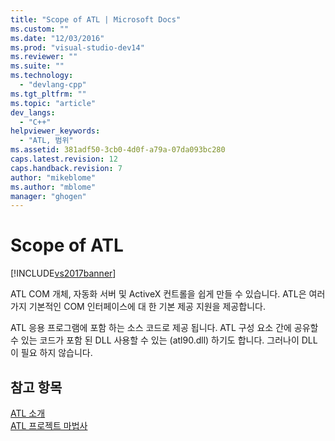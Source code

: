 ```yaml
---
title: "Scope of ATL | Microsoft Docs"
ms.custom: ""
ms.date: "12/03/2016"
ms.prod: "visual-studio-dev14"
ms.reviewer: ""
ms.suite: ""
ms.technology: 
  - "devlang-cpp"
ms.tgt_pltfrm: ""
ms.topic: "article"
dev_langs: 
  - "C++"
helpviewer_keywords: 
  - "ATL, 범위"
ms.assetid: 381adf50-3cb0-4d0f-a79a-07da093bc280
caps.latest.revision: 12
caps.handback.revision: 7
author: "mikeblome"
ms.author: "mblome"
manager: "ghogen"
---
```

# Scope of ATL
[!INCLUDE[vs2017banner](../assembler/inline/includes/vs2017banner.md)]

ATL COM 개체, 자동화 서버 및 ActiveX 컨트롤을 쉽게 만들 수 있습니다.  ATL은 여러 가지 기본적인 COM 인터페이스에 대 한 기본 제공 지원을 제공합니다.  
  
 ATL 응용 프로그램에 포함 하는 소스 코드로 제공 됩니다.  ATL 구성 요소 간에 공유할 수 있는 코드가 포함 된 DLL 사용할 수 있는 \(atl90.dll\) 하기도 합니다.  그러나이 DLL이 필요 하지 않습니다.  
  
## 참고 항목  
 [ATL 소개](../atl/introduction-to-atl.md)   
 [ATL 프로젝트 마법사](../atl/reference/atl-project-wizard.md)